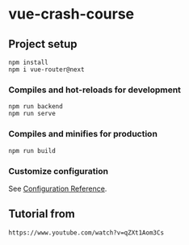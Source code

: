 # vue-crash-course

## Project setup

```
npm install
npm i vue-router@next
```

### Compiles and hot-reloads for development

```
npm run backend
npm run serve
```

### Compiles and minifies for production

```
npm run build
```

### Customize configuration

See [Configuration Reference](https://cli.vuejs.org/config/).

## Tutorial from

```
https://www.youtube.com/watch?v=qZXt1Aom3Cs
```
